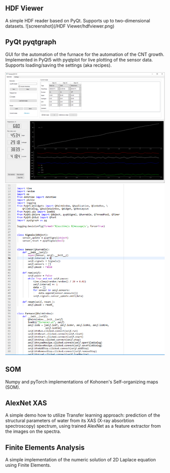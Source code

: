 ## HDF Viewer
A simple HDF reader based on PyQt. Supports up to two-dimensional datasets.
![screenshot](/HDF Viewer/hdfviewer.png)

## PyQt pyqtgraph
GUI for the automation of the furnace for the automation of the CNT growth. Implemented in PyQt5 with pyqtplot for live plotting of the sensor data. Supports loading/saving the settings (aka recipes). 

![screenshot](/PyQt_pyqtgraph/screenshot.png)
![code_screenshot](/PyQt_pyqtgraph/code.png)

## SOM
Numpy and pyTorch implementations of Kohonen's Self-organizing maps (SOM).

## AlexNet XAS
A simple demo how to utilize Transfer learning approach: prediction of the structural parameters of water from its XAS (X-ray absorbtion spectroscopy) spectrum, using trained AlexNet as a feature extractor from the images on the spectra.

## Finite Elements Analysis
A simple implementation of the numeric solution of 2D Laplace equation using Finite Elements.
